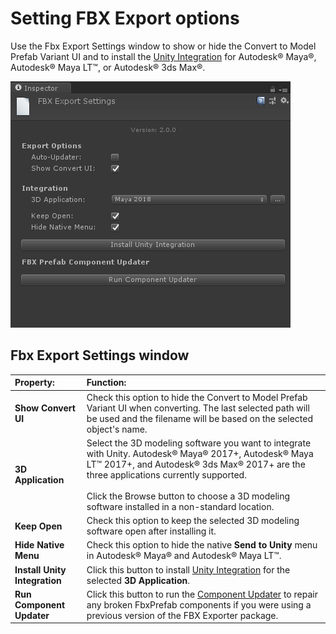 # Setting FBX Export options

Use the Fbx Export Settings window to show or hide the Convert to Model Prefab Variant UI and to install the [Unity Integration](integration.html) for Autodesk® Maya®, Autodesk® Maya LT™, or Autodesk® 3ds Max®.

![](images/FBXExporter_FBXExportSettingsWindow.png)



<a name="FBXSettings"></a>
## Fbx Export Settings window

| Property:                     | Function:                                                    |
| :---------------------------- | :----------------------------------------------------------- |
| __Show Convert UI__              | Check this option to hide the Convert to Model Prefab Variant UI when converting. The last selected path will be used and the filename will be based on the selected object's name. |
| __3D Application__            | Select the 3D modeling software you want to integrate with Unity. Autodesk® Maya® 2017+, Autodesk® Maya LT™ 2017+, and Autodesk® 3ds Max® 2017+ are the three applications currently supported.<br/><br/>Click the Browse button to choose a 3D modeling software installed in a non-standard location. |
| __Keep Open__                 | Check this option to keep the selected 3D modeling software open after installing it. |
| __Hide Native Menu__          | Check this option to hide the native __Send to Unity__ menu in Autodesk® Maya® and Autodesk® Maya LT™. |
| __Install Unity Integration__ | Click this button to install [Unity Integration](integration.html) for the selected __3D Application__. |
| __Run Component Updater__     | Click this button to run the [Component Updater](index.html#Repairs_1_3_0f_1) to repair any broken FbxPrefab components if you were using a previous version of the FBX Exporter package. |


